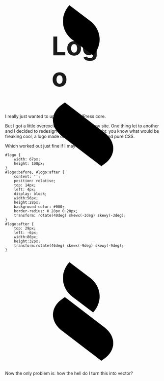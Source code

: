 <!--
  id: 1652
  slug: logo
  description: I really just wanted to update my Wordpress core. But I got a little overexcited and redesigned my site: a logo made of one HTML element and pure CSS.
  date: 2012-07-06T17:45:45
  modified: 2012-07-24T21:47:23
  type: post
  categories: CSS, graphic design
  tags: 
  metaKeyword: logo
  metaDescription: I really just wanted to update my Wordpress core. But I got a little overexcited and redesigned my site: a logo made of one HTML element and pure CSS.
  inCv: 
  inPortfolio: 
  dateFrom: 
  dateTo: 
-->

# Logo

<p>I really just wanted to update my WordPress core.</p>
<p><!--more--></p>
<p>But I got a little overexcited and redesigned my site. One thing let to another and I decided to redesign my logo. Then I thought: you know what would be freaking cool, a logo made of one HTML element and pure CSS.</p>
<p>Which worked out just fine if I may say so myself:</p>
<pre><code data-language="css" data-line="-1">#logo {
	width: 67px;
	height: 108px;
}
#logo:before, #logo:after {
	content: '';
	position: relative;
	top: 14px;
	left: 4px;
	display: block;
	width:56px;
	height:28px;
	background-color: #000;
	border-radius: 0 28px 0 28px;
	transform: rotate(40deg) skewx(-3deg) skewy(-3deg);
}
#logo:after {
	top: 29px;
	left: -6px;
	width:80px;
	height:32px;
	transform:rotate(46deg) skewx(-9deg) skewy(-9deg);
}</code></pre>
<div id="logo">
<style>#logo {
	width: 67px;
	height: 108px;
	margin: 10px auto;
	zoom: 3;
}
#logo:before, #logo:after {
	content: '';
	position: relative;
	top: 14px;
	left: 4px;
	display: block;
	width:56px;
	height:28px;
	background-color: #000;
	border-radius: 0 28px 0 28px;
	-moz-transform: rotate(40deg) skewx(-3deg) skewy(-3deg);
	-webkit-transform: rotate(40deg) skewx(-3deg) skewy(-3deg);
	-o-transform: rotate(40deg) skewx(-3deg) skewy(-3deg);
	-ms-transform: rotate(40deg) skewx(-3deg) skewy(-3deg);
	transform: rotate(40deg) skewx(-3deg) skewy(-3deg);
}
#logo:after {
	top: 29px;
	left: -6px;
	width:80px;
	height:32px;
	-moz-transform: rotate(46deg) skewx(-9deg) skewy(-9deg);
	-webkit-transform: rotate(46deg) skewx(-9deg) skewy(-9deg);
	-o-transform: rotate(46deg) skewx(-9deg) skewy(-9deg);
	-ms-transform: rotate(46deg) skewx(-9deg) skewy(-9deg);
	transform: rotate(46deg) skewx(-9deg) skewy(-9deg);
}</style>
</div>
<p>Now the only problem is: how the hell do I turn this into vector?</p>
